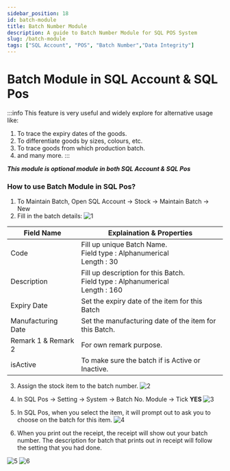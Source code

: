 ```yaml
---
sidebar_position: 18
id: batch-module
title: Batch Number Module
description: A guide to Batch Number Module for SQL POS System
slug: /batch-module
tags: ["SQL Account", "POS", "Batch Number","Data Integrity"]
---
```


# Batch Module in SQL Account & SQL Pos 

:::info
This feature is very useful and widely explore for alternative usage like: 
1. To trace the expiry dates of the goods.
2. To differentiate goods by sizes, colours, etc.
3. To trace goods from which production batch.
4. and many more.
:::

***This module is optional module in both SQL Account & SQL Pos***

### How to use Batch Module in SQL Pos? 
1) To Maintain Batch, Open SQL Account -> Stock -> Maintain Batch -> New
2) Fill in the batch details:
![1](/img/pos/batch-module/1.png)

|  Field Name       |       Explaination & Properties                                                          |
|-------------------|------------------------------------------------------------------------------------------|
|Code               |Fill up unique Batch Name. <br /> Field type : Alphanumerical <br /> Length : 30          |
|Description        |Fill up description for this Batch. <br /> Field type : Alphanumerical <br /> Length : 160|
|Expiry Date        |Set the expiry date of the item for this Batch                                            |
|Manufacturing Date |Set the manufacturing date of the item for this Batch.                                    |
|Remark 1 & Remark 2|For own remark purpose.                                                                   |
|isActive           |To make sure the batch if is Active or Inactive.                                          |

3) Assign the stock item to the batch number. 
![2](/img/pos/batch-module/2.png)

4) In SQL Pos -> Setting -> System -> Batch No. Module -> Tick **YES**
![3](/img/pos/batch-module/3.png)

5) In SQL Pos, when you select the item, it will prompt out to ask you to choose on the batch for this item. 
![4](/img/pos/batch-module/4.png)

6) When you print out the receipt, the receipt will show out your batch number.
The description for batch that prints out in receipt will follow the setting that you had done. 

![5](/img/pos/batch-module/5.png)
![6](/img/pos/batch-module/6.png)
